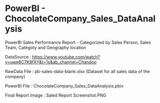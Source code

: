# PowerBI - ChocolateCompany_Sales_DataAnalysis
PowerBI Sales Performance Report - Categorized by Sales Person, Sales Team, Categoty and Geography location

DataSource : https://www.youtube.com/watch?v=uwe8C7K8fXY&t=1s&ab_channel=Chandoo

RawData File : pb-sales-data-blank.xlsx (Dataset for all sales data of the company)

PowerBI File : ChocolateCompany_Sales_DataAnalysis.pbix

Final Report Image : Saled Report Screenshot.PNG

